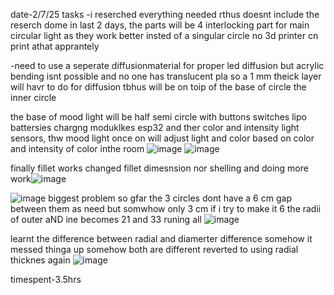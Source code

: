 date-2/7/25 
tasks
-i reserched everything needed rthus doesnt include the reserch dome in last 2 days, the parts will be 4 interlocking part for main circular light as they work better 
insted of a singular circle no 3d printer cn print athat apprantely

-need to use a seperate diffusionmaterial for proper led diffusion but acrylic bending isnt possible and no one has translucent pla so  a 1 mm theick layer will havr to do for diffusion
tbhus will be on toip of the base of circle the inner circle

the base of mood light will be half semi circle with buttons switches lipo battersies chargng moduklkes esp32 and ther color and intensity light sensors, 
thw mood light once on will adjust light and color
based on color and intensity of color inthe room
![image](https://github.com/user-attachments/assets/ee5eae80-8abf-48b4-bf6c-c195e0840054)
![image](https://github.com/user-attachments/assets/837aa2da-701f-471d-88b0-92255e4bfa44)


finally fillet works changed fillet dimesnsion nor shelling and doing more work![image](https://github.com/user-attachments/assets/8d6eb7b5-8139-446d-a0f3-e21796011872)


![image](https://github.com/user-attachments/assets/bce19155-3667-44e5-bf87-9faada0e2d69)
biggest problem so gfar the 3 circles dont have a 6 cm gap between them as need but somwhow only 3 cm if i try to make it 6 the radii of outer aND ine becomes 21 and 33 runing all
![image](https://github.com/user-attachments/assets/36dc0e9e-11bf-43d7-9a68-ed904ff63888)

learnt the difference between radial and diamerter difference somehow it messed thinga up somehow both are different reverted to using radial thicknes again
![image](https://github.com/user-attachments/assets/631e4fa1-e47a-4cf8-bdbf-df2f28689787)

timespent-3.5hrs
